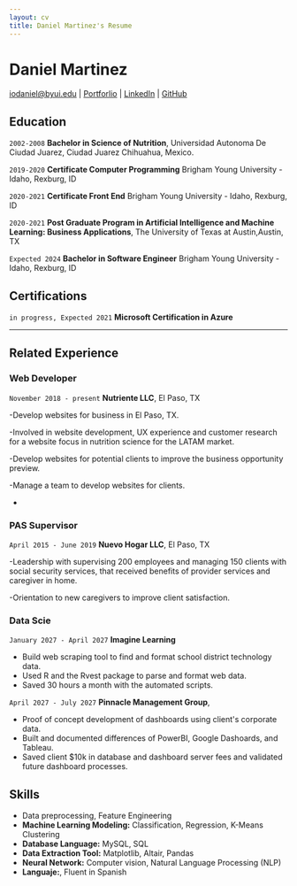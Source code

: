```yaml
---
layout: cv
title: Daniel Martinez's Resume
---
```

# Daniel Martinez

<div id="webaddress">

<a href="iodaniel@byui.edu">iodaniel@byui.edu</a>
| <a href="https://iodaniel.github.io">Portforlio</a>
| <a href="https://www.linkedin.com/in/daniel-martinez-98034832/">LinkedIn</a>
| <a href="https://github.com/iodaniel">GitHub</a>
</div>

<!-- https://www.monique.tech/the-art-of-markdown -->

## Education

`2002-2008`
__Bachelor in Science of Nutrition__, Universidad Autonoma De Ciudad Juarez, Ciudad Juarez Chihuahua, Mexico.

`2019-2020`
__Certificate Computer Programming__ Brigham Young University - Idaho, Rexburg, ID

`2020-2021`
__Certificate Front End__ Brigham Young University - Idaho, Rexburg, ID

`2020-2021`
__Post Graduate Program in Artificial Intelligence and Machine Learning: Business Applications__, The University of Texas at Austin,Austin, TX

`Expected 2024`
__Bachelor in Software Engineer__ Brigham Young University - Idaho, Rexburg, ID

## Certifications
`in progress, Expected 2021`
__Microsoft Certification in Azure__

---
## Related Experience


### Web Developer

`November 2018 - present`
__Nutriente LLC__, El Paso, TX

-Develop websites for business in El Paso, TX.

-Involved in website development, UX experience and customer research for a website focus in nutrition science for the LATAM market.

-Develop websites for potential clients to improve the business opportunity preview.

-Manage a team to  develop websites for clients.

- 

### PAS Supervisor

`April 2015 - June 2019`
__Nuevo Hogar LLC__, El Paso, TX 

-Leadership with supervising 200 employees and managing 150 clients with social security services, that received benefits of provider services and caregiver in home.

-Orientation to new caregivers to improve client satisfaction.


### Data Scie

`January 2027 - April 2027`
__Imagine Learning__

- Build web scraping tool to find and format school district technology data.
- Used R and the Rvest package to parse and format web data.
- Saved 30 hours a month with the automated scripts.

`April 2027 - July 2027`
__Pinnacle Management Group__, 

- Proof of concept development of dashboards using client's corporate data.
- Built and documented differences of PowerBI, Google Dashoards, and Tableau.
- Saved client $10k in database and dashboard server fees and validated future dashboard processes.


## Skills

- Data preprocessing, Feature Engineering
- __Machine Learning Modeling:__ Classification, Regression, K-Means Clustering
- __Database Language:__ MySQL, SQL					
- __Data Extraction Tool:__ Matplotlib, Altair, Pandas 
- __Neural Network:__ Computer vision, Natural Language Processing (NLP)
- __Languaje:__, Fluent in Spanish 



<!-- ### Footer

Last updated: May 2013 -->


